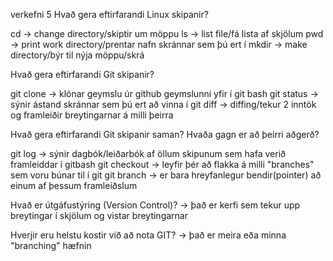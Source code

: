 verkefni 5
Hvað gera eftirfarandi Linux skipanir?

cd -> change directory/skiptir um möppu
ls -> list file/fá lista af skjölum
pwd -> print work directory/prentar nafn skránnar sem þú ert í
mkdir -> make directory/býr til nýja möppu/skrá

Hvað gera eftirfarandi Git skipanir?

git clone -> klónar geymslu úr github geymslunni yfir í git bash 
git status -> sýnir ástand skránnar sem þú ert að vinna í
git diff -> diffing/tekur 2 inntök og framleiðir breytingarnar á milli þeirra

Hvað gera eftirfarandi Git skipanir saman? Hvaða gagn er að þeirri aðgerð?

git log -> sýnir dagbók/leiðarbók af öllum skipunum sem hafa verið framleiddar í gitbash
git checkout -> leyfir þér að flakka á milli "branches" sem voru búnar til í git
git branch -> er bara hreyfanlegur bendir(pointer) að einum af þessum framleiðslum

Hvað er útgáfustýring (Version Control)? -> það er kerfi sem tekur upp breytingar í skjölum og vistar breytingarnar

Hverjir eru helstu kostir við að nota GIT? -> það er meira eða minna "branching" hæfnin
